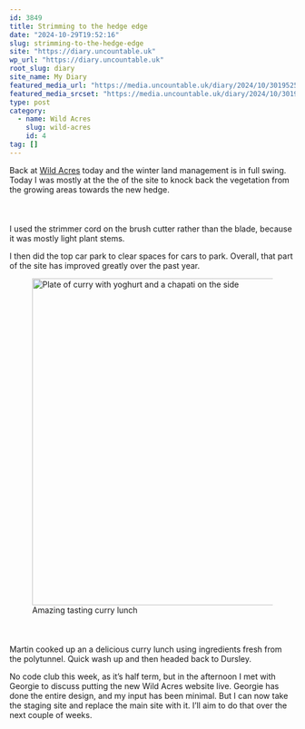 ```yaml
---
id: 3849
title: Strimming to the hedge edge
date: "2024-10-29T19:52:16"
slug: strimming-to-the-hedge-edge
site: "https://diary.uncountable.uk"
wp_url: "https://diary.uncountable.uk"
root_slug: diary
site_name: My Diary
featured_media_url: "https://media.uncountable.uk/diary/2024/10/30195253/IMG20241029131329.webp"
featured_media_srcset: "https://media.uncountable.uk/diary/2024/10/30195253/IMG20241029131329-300x116.webp 300w, https://media.uncountable.uk/diary/2024/10/30195253/IMG20241029131329-1024x397.webp 1024w, https://media.uncountable.uk/diary/2024/10/30195253/IMG20241029131329-150x150.webp 150w, https://media.uncountable.uk/diary/2024/10/30195253/IMG20241029131329-640x248.webp 640w, https://media.uncountable.uk/diary/2024/10/30195253/IMG20241029131329.webp 2000w"
type: post
category:
  - name: Wild Acres
    slug: wild-acres
    id: 4
tag: []
---
```



<p>Back at <a href="https://wildacres.org.uk/">Wild Acres</a> today and the winter land management is in full swing.  Today I was mostly at the the of the site to knock back the vegetation from the growing areas towards the new hedge.</p>


<style>.kb-row-layout-id3849_1f698e-45 > .kt-row-column-wrap{align-content:start;}:where(.kb-row-layout-id3849_1f698e-45 > .kt-row-column-wrap) > .wp-block-kadence-column{justify-content:start;}.kb-row-layout-id3849_1f698e-45 > .kt-row-column-wrap{column-gap:var(--global-kb-gap-md, 2rem);row-gap:var(--global-kb-gap-md, 2rem);padding-top:var(--global-kb-spacing-sm, 1.5rem);padding-bottom:var(--global-kb-spacing-sm, 1.5rem);grid-template-columns:repeat(2, minmax(0, 1fr));}.kb-row-layout-id3849_1f698e-45 > .kt-row-layout-overlay{opacity:0.30;}@media all and (max-width: 1024px){.kb-row-layout-id3849_1f698e-45 > .kt-row-column-wrap{grid-template-columns:repeat(2, minmax(0, 1fr));}}@media all and (max-width: 767px){.kb-row-layout-id3849_1f698e-45 > .kt-row-column-wrap{grid-template-columns:minmax(0, 1fr);}.kb-row-layout-id3849_1f698e-45 > .kt-row-column-wrap > .wp-block-kadence-column:nth-of-type(1){order:2;}.kb-row-layout-id3849_1f698e-45 > .kt-row-column-wrap > .wp-block-kadence-column:nth-of-type(2){order:1;}.kb-row-layout-id3849_1f698e-45 > .kt-row-column-wrap > .wp-block-kadence-column:nth-of-type(3){order:12;}.kb-row-layout-id3849_1f698e-45 > .kt-row-column-wrap > .wp-block-kadence-column:nth-of-type(4){order:11;}.kb-row-layout-id3849_1f698e-45 > .kt-row-column-wrap > .wp-block-kadence-column:nth-of-type(5){order:22;}.kb-row-layout-id3849_1f698e-45 > .kt-row-column-wrap > .wp-block-kadence-column:nth-of-type(6){order:21;}.kb-row-layout-id3849_1f698e-45 > .kt-row-column-wrap > .wp-block-kadence-column:nth-of-type(7){order:32;}.kb-row-layout-id3849_1f698e-45 > .kt-row-column-wrap > .wp-block-kadence-column:nth-of-type(8){order:31;}}</style><div class="kb-row-layout-wrap kb-row-layout-id3849_1f698e-45 alignnone wp-block-kadence-rowlayout"><div class="kt-row-column-wrap kt-has-2-columns kt-row-layout-equal kt-tab-layout-inherit kt-mobile-layout-row kt-row-valign-top">
<style>.kadence-column3849_f64d13-26 > .kt-inside-inner-col,.kadence-column3849_f64d13-26 > .kt-inside-inner-col:before{border-top-left-radius:0px;border-top-right-radius:0px;border-bottom-right-radius:0px;border-bottom-left-radius:0px;}.kadence-column3849_f64d13-26 > .kt-inside-inner-col{column-gap:var(--global-kb-gap-sm, 1rem);}.kadence-column3849_f64d13-26 > .kt-inside-inner-col{flex-direction:column;}.kadence-column3849_f64d13-26 > .kt-inside-inner-col > .aligncenter{width:100%;}.kadence-column3849_f64d13-26 > .kt-inside-inner-col:before{opacity:0.3;}.kadence-column3849_f64d13-26{position:relative;}@media all and (max-width: 1024px){.kadence-column3849_f64d13-26 > .kt-inside-inner-col{flex-direction:column;justify-content:center;}}@media all and (max-width: 767px){.kadence-column3849_f64d13-26 > .kt-inside-inner-col{flex-direction:column;justify-content:center;}}</style>
<div class="wp-block-kadence-column kadence-column3849_f64d13-26"><div class="kt-inside-inner-col">
<p>I used the strimmer cord on the brush cutter rather than the blade, because it was mostly light plant stems.</p>



<p>I then did the top car park to clear spaces for cars to park.  Overall, that part of the site has improved greatly over the past year.</p>
</div></div>


<style>.kadence-column3849_8433b6-5e > .kt-inside-inner-col,.kadence-column3849_8433b6-5e > .kt-inside-inner-col:before{border-top-left-radius:0px;border-top-right-radius:0px;border-bottom-right-radius:0px;border-bottom-left-radius:0px;}.kadence-column3849_8433b6-5e > .kt-inside-inner-col{column-gap:var(--global-kb-gap-sm, 1rem);}.kadence-column3849_8433b6-5e > .kt-inside-inner-col{flex-direction:column;}.kadence-column3849_8433b6-5e > .kt-inside-inner-col > .aligncenter{width:100%;}.kadence-column3849_8433b6-5e > .kt-inside-inner-col:before{opacity:0.3;}.kadence-column3849_8433b6-5e{position:relative;}@media all and (max-width: 1024px){.kadence-column3849_8433b6-5e > .kt-inside-inner-col{flex-direction:column;justify-content:center;}}@media all and (max-width: 767px){.kadence-column3849_8433b6-5e > .kt-inside-inner-col{flex-direction:column;justify-content:center;}}</style>
<div class="wp-block-kadence-column kadence-column3849_8433b6-5e"><div class="kt-inside-inner-col">
<figure class="wp-block-image size-large"><img loading="lazy" decoding="async" width="1024" height="576" src="https://media.uncountable.uk/diary/2024/10/30195254/IMG20241029132523-1024x576.webp" alt="Plate of curry with yoghurt and a chapati on the side" class="wp-image-3851" srcset="https://media.uncountable.uk/diary/2024/10/30195254/IMG20241029132523-1024x576.webp 1024w, https://media.uncountable.uk/diary/2024/10/30195254/IMG20241029132523-300x169.webp 300w, https://media.uncountable.uk/diary/2024/10/30195254/IMG20241029132523-640x360.webp 640w, https://media.uncountable.uk/diary/2024/10/30195254/IMG20241029132523.webp 2000w" sizes="auto, (max-width: 1024px) 100vw, 1024px" /><figcaption class="wp-element-caption">Amazing tasting curry lunch</figcaption></figure>
</div></div>

</div></div>


<p>Martin cooked up an a delicious curry lunch using ingredients fresh from the polytunnel.  Quick wash up and then headed back to Dursley.</p>



<p>No code club this week, as it&#8217;s half term, but in the afternoon I met with Georgie to discuss putting the new Wild Acres website live.  Georgie has done the entire design, and my input has been minimal.  But I can now take the staging site and replace the main site with it.  I&#8217;ll aim to do that over the next couple of weeks.</p>

